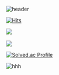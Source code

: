 ![header](https://capsule-render.vercel.app/api?type=waving&color=gradient&height=300&section=header&text=EunjinYang&fontSize=90&animation=fadeIn&fontAlignY=38&desc=eunjineee%20developer%20story&descAlignY=51&descAlign=57.5)

[![Hits](https://hits.seeyoufarm.com/api/count/incr/badge.svg?url=https%3A%2F%2Fgithub.com%2Feunjineee&count_bg=%23FFD4DA&title_bg=%23FFAAAA&icon=&icon_color=%23E7E7E7&title=hits&edge_flat=false)](https://hits.seeyoufarm.com)

<img src="https://github-readme-stats.vercel.app/api/top-langs/?username=eunjineee&layout=compact"><br><br>
<img src="https://github-readme-stats.vercel.app/api?username=eunjineee&show_icons=true&bg_color=30,e96443,904e95&title_color=fff&text_color=fff&icon_color=fff">

[![Solved.ac Profile](http://mazassumnida.wtf/api/v2/generate_badge?boj=yej6642)](https://solved.ac/yej6642/)

![hhh]([http://127.0.0.1:8000/readmecard/generate_badge])

